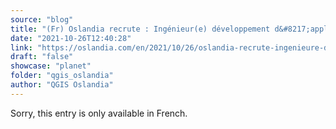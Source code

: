 ```yaml
---
source: "blog"
title: "(Fr) Oslandia recrute : Ingénieur(e) développement d&#8217;applications SIG ( Python / SQL / QGIS ) &#8211; OSL2110A"
date: "2021-10-26T12:40:28"
link: "https://oslandia.com/en/2021/10/26/oslandia-recrute-ingenieure-developpement-dapplications-sig-python-sql-qgis-osl2110a/"
draft: "false"
showcase: "planet"
folder: "qgis_oslandia"
author: "QGIS Oslandia"
---
```


Sorry, this entry is only available in French.
